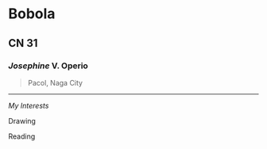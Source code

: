 # Bobola
## CN 31
### *Josephine* V. Operio
> Pacol, Naga City
---

*My Interests*

Drawing

Reading

